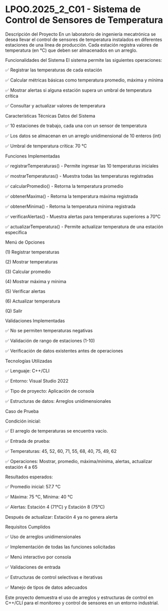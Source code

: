 # LPOO.2025_2_C01 - Sistema de Control de Sensores de Temperatura
Descripción del Proyecto
En un laboratorio de ingeniería mecatrónica se desea llevar el control de sensores de temperatura instalados en diferentes estaciones de una línea de producción. Cada estación registra valores de temperatura (en °C) que deben ser almacenados en un arreglo.

Funcionalidades del Sistema
El sistema permite las siguientes operaciones:

✅ Registrar las temperaturas de cada estación

✅ Calcular métricas básicas como temperatura promedio, máxima y mínima

✅ Mostrar alertas si alguna estación supera un umbral de temperatura crítica

✅ Consultar y actualizar valores de temperatura


Características Técnicas
Datos del Sistema

✅ 10 estaciones de trabajo, cada una con un sensor de temperatura

✅ Los datos se almacenan en un arreglo unidimensional de 10 enteros (int)

✅ Umbral de temperatura crítica: 70 °C

Funciones Implementadas

✅ registrarTemperaturas() - Permite ingresar las 10 temperaturas iniciales

✅ mostrarTemperaturas() - Muestra todas las temperaturas registradas

✅ calcularPromedio() - Retorna la temperatura promedio

✅ obtenerMaxima() - Retorna la temperatura máxima registrada

✅ obtenerMinima() - Retorna la temperatura mínima registrada

✅ verificarAlertas() - Muestra alertas para temperaturas superiores a 70°C

✅ actualizarTemperatura() - Permite actualizar temperatura de una estación específica

Menú de Opciones

(1) Registrar temperaturas

(2) Mostrar temperaturas

(3) Calcular promedio

(4) Mostrar máxima y mínima

(5) Verificar alertas

(6) Actualizar temperatura

(Q) Salir

Validaciones Implementadas

✅ No se permiten temperaturas negativas

✅ Validación de rango de estaciones (1-10)

✅ Verificación de datos existentes antes de operaciones

Tecnologías Utilizadas

✅ Lenguaje: C++/CLI

✅ Entorno: Visual Studio 2022

✅ Tipo de proyecto: Aplicación de consola

✅ Estructuras de datos: Arreglos unidimensionales

Caso de Prueba

Condición inicial:

✅ El arreglo de temperaturas se encuentra vacío.

✅ Entrada de prueba:

  ✅ Temperaturas: 45, 52, 60, 71, 55, 68, 40, 75, 49, 62

  ✅ Operaciones: Mostrar, promedio, máxima/mínima, alertas, actualizar estación 4 a 65

Resultados esperados:

✅ Promedio inicial: 57.7 °C

✅ Máxima: 75 °C, Mínima: 40 °C

✅ Alertas: Estación 4 (71°C) y Estación 8 (75°C)

Después de actualizar: Estación 4 ya no genera alerta

Requisitos Cumplidos

✅ Uso de arreglos unidimensionales

✅ Implementación de todas las funciones solicitadas

✅ Menú interactivo por consola

✅ Validaciones de entrada

✅ Estructuras de control selectivas e iterativas

✅ Manejo de tipos de datos adecuados

Este proyecto demuestra el uso de arreglos y estructuras de control en C++/CLI para el monitoreo y control de sensores en un entorno industrial.
